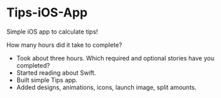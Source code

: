 Tips-iOS-App
============

Simple iOS app to calculate tips!

How many hours did it take to complete?
- Took about three hours.
Which required and optional stories have you completed? 
- Started reading about Swift.
- Built simple Tips app.
- Added designs, animations, icons, launch image, split amounts.

